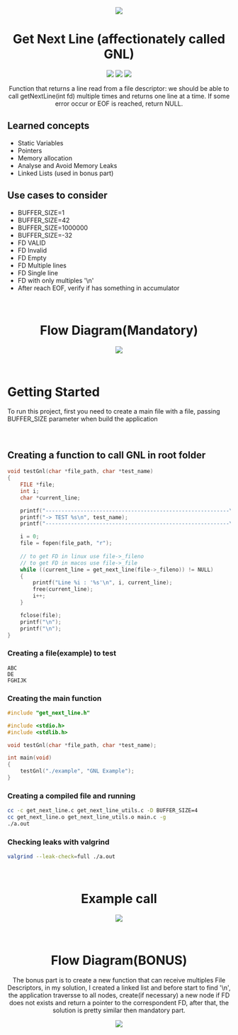 
<p align="center">
<img src="./images/gnl-logo.png" />
</p>
<h1 align="center">Get Next Line (affectionately called GNL) </h1>
<p align="center">
<img src="https://img.shields.io/badge/Mandatory-OK-brightgreen"/>
<img src="https://img.shields.io/badge/Bonus-OK-brightgreen"/>
<img src="https://img.shields.io/badge/Final%20Score-100-blue"/>
</p>
<p align="center">Function that returns a line read from a file descriptor: we should be
able to call getNextLine(int fd) multiple times and returns one line at a time. If some error occur or EOF is reached, return NULL.</p>

<h2>Learned concepts</h2>
<ul>
<li>Static Variables</li>
<li>Pointers</li>
<li>Memory allocation</li>
<li>Analyse and Avoid Memory Leaks</li>
<li>Linked Lists (used in bonus part)</li>
</ul>

<h2>Use cases to consider</h2>
<ul>
<li>BUFFER_SIZE=1</li>
<li>BUFFER_SIZE=42</li>
<li>BUFFER_SIZE=1000000</li>
<li>BUFFER_SIZE=-32</li>
<li>FD VALID</li>
<li>FD Invalid</li>
<li>FD Empty</li>
<li>FD Multiple lines</li>
<li>FD Single line</li>
<li>FD with only multiples '\n'</li>
<li>After reach EOF, verify if has something in accumulator</li>
</ul>

<br/>

<h1 align="center">Flow Diagram(Mandatory)</h1>
<p align="center">
<img src="./images/gnl-diagram.png"/>
</p>


<br/>

<h1>Getting Started</h1>
<p>To run this project, first you need to create a main file with a file, passing BUFFER_SIZE parameter when build the application</p>

<br />

<h2>Creating a function to call GNL in root folder</h2>

```c
void testGnl(char *file_path, char *test_name)
{
	FILE *file;
	int i;
	char *current_line;

	printf("----------------------------------------------------------\n");
	printf("-> TEST %s\n", test_name);					
	printf("----------------------------------------------------------\n");

	i = 0;
	file = fopen(file_path, "r");
	
	// to get FD in linux use file->_fileno
	// to get FD in macos use file->_file
	while ((current_line = get_next_line(file->_fileno)) != NULL)
	{
		printf("Line %i : '%s'\n", i, current_line);
		free(current_line);
		i++;
	}

	fclose(file);
	printf("\n");
	printf("\n");
}
```

<h3>Creating a file(example) to test</h3>

```
ABC
DE
FGHIJK
```

<h3>Creating the main function</h3>

```c
#include "get_next_line.h"

#include <stdio.h>
#include <stdlib.h>

void testGnl(char *file_path, char *test_name);

int main(void)
{
	testGnl("./example", "GNL Example");
}
```

<h3>Creating a compiled file and running</h3>

```bash
cc -c get_next_line.c get_next_line_utils.c -D BUFFER_SIZE=4
cc get_next_line.o get_next_line_utils.o main.c -g
./a.out
```

<h3>Checking leaks with valgrind</h3>

```bash
valgrind --leak-check=full ./a.out
```

<br/>

<h1 align="center">Example call</h1>
<p align="center">
<img src="./images/gnl-example-call.png"/>
</p>


<br/>

<h1 align="center">Flow Diagram(BONUS)</h1>
<p align="center">The bonus part is to create a new function that can receive multiples File Descriptors, in my
solution, I created a linked list and before start to find '\n', the application traversse to all nodes, create(if necessary)
a new node if FD does not exists and return a pointer to the correspondent FD, after that, the solution is pretty similar then
mandatory part.</p>
<p align="center">
<img src="./images/gnl-diagram_bonus.png"/>
</p>